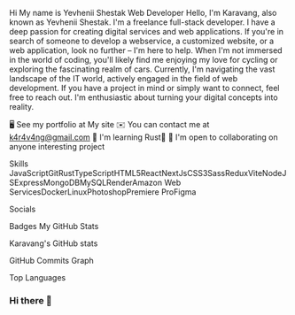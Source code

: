 Hi My name is Yevhenii Shestak
Web Developer
Hello, I'm Karavang, also known as Yevhenii Shestak. I'm a freelance full-stack developer. I have a deep passion for creating digital services and web applications. If you're in search of someone to develop a webservice, a customized website, or a web application, look no further – I'm here to help. When I'm not immersed in the world of coding, you'll likely find me enjoying my love for cycling or exploring the fascinating realm of cars. Currently, I'm navigating the vast landscape of the IT world, actively engaged in the field of web development. If you have a project in mind or simply want to connect, feel free to reach out. I'm enthusiastic about turning your digital concepts into reality.

🖥️  See my portfolio at My site
✉️  You can contact me at k4r4v4ng@gmail.com
🧠  I'm learning Rust🦀
🤝  I'm open to collaborating on anyone interesting project


Skills
JavaScriptGitRustTypeScriptHTML5ReactNextJsCSS3SassReduxViteNodeJSExpressMongoDBMySQLRenderAmazon Web ServicesDockerLinuxPhotoshopPremiere ProFigma

Socials


Badges
My GitHub Stats

Karavang's GitHub stats



GitHub Commits Graph

Top Languages

### Hi there 👋

<!--
**Metraaa7/Metraaa7** is a ✨ _special_ ✨ repository because its `README.md` (this file) appears on your GitHub profile.

Here are some ideas to get you started:

- 🔭 I’m currently working on ...
- 🌱 I’m currently learning ...
- 👯 I’m looking to collaborate on ...
- 🤔 I’m looking for help with ...
- 💬 Ask me about ...
- 📫 How to reach me: ...
- 😄 Pronouns: ...
- ⚡ Fun fact: ...
-->
